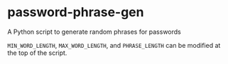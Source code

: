 # password-phrase-gen
A Python script to generate random phrases for passwords

`MIN_WORD_LENGTH`, `MAX_WORD_LENGTH`, and `PHRASE_LENGTH` can be modified at the top of the script.
